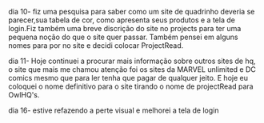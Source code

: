 dia 10-
fiz uma pesquisa para saber como um site de quadrinho deveria se parecer,sua tabela de cor,
como apresenta seus produtos e a tela de login.Fiz também uma breve discrição do site no projects para ter uma pequena noção do que o site quer passar.
Também pensei em alguns nomes para por no site e decidi colocar ProjectRead.

dia 11-
Hoje continuei a procurar mais informação sobre outros sites de hq, o site que mais me chamou atenção foi os sites da MARVEL unlimited e DC comics mesmo que para ler tenha que pagar de qualquer jeito.
E hoje eu coloquei o nome definitivo para o site tirando o nome de projectRead para OwlHQ's.

dia 16-
estive refazendo a perte visual e melhorei a tela de login
